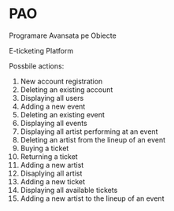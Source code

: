 # PAO
Programare Avansata pe Obiecte

E-ticketing Platform

Possbile actions:

1. New account registration
2. Deleting an existing account
3. Displaying all users
4. Adding a new event
5. Deleting an existing event
6. Displaying all events
7. Displaying all artist performing at an event
8. Deleting an artist from the lineup of an event
9. Buying a ticket 
10. Returning a ticket 
11. Adding a new artist 
12. Disaplying all artist 
13. Adding a new ticket 
14. Displaying all available tickets 
15. Adding a new artist to the lineup of an event
